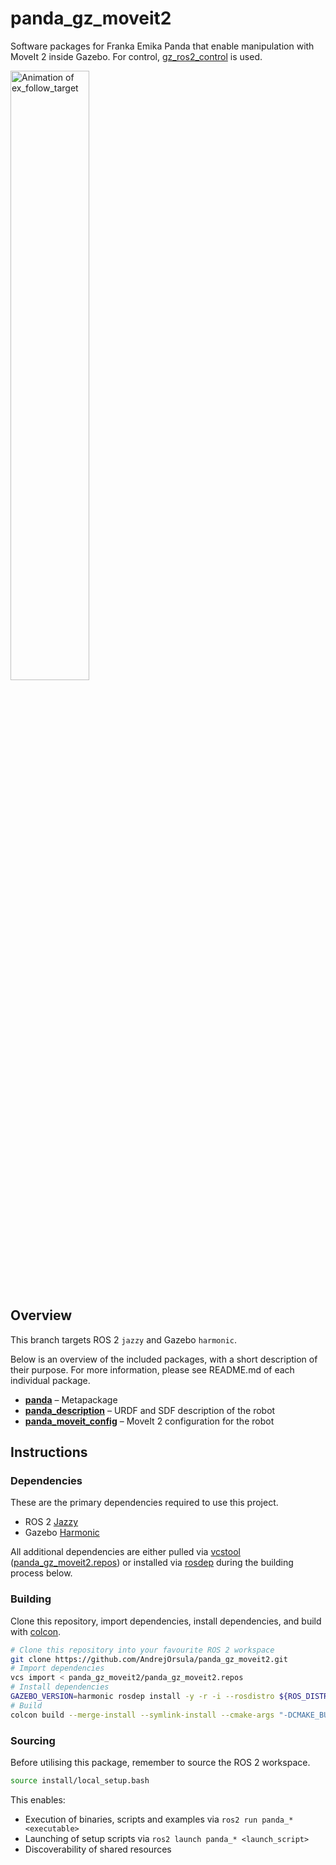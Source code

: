 # panda_gz_moveit2

Software packages for Franka Emika Panda that enable manipulation with MoveIt 2 inside Gazebo. For control, [gz_ros2_control](https://github.com/ros-controls/gz_ros2_control) is used.

<p align="left" float="middle">
  <img width="50.0%" src="https://user-images.githubusercontent.com/22929099/147374612-3d0209d3-574e-4a4f-8077-edbbcf8fc47d.gif" alt="Animation of ex_follow_target"/>
</p>

## Overview

This branch targets ROS 2 `jazzy` and Gazebo `harmonic`.

Below is an overview of the included packages, with a short description of their purpose. For more information, please see README.md of each individual package.

- [**panda**](./panda) – Metapackage
- [**panda_description**](./panda_description) – URDF and SDF description of the robot
- [**panda_moveit_config**](./panda_moveit_config) – MoveIt 2 configuration for the robot

## Instructions

### Dependencies

These are the primary dependencies required to use this project.

- ROS 2 [Jazzy](https://docs.ros.org/en/jazzy/Installation.html)
- Gazebo [Harmonic](https://gazebosim.org/docs/harmonic)

All additional dependencies are either pulled via [vcstool](https://wiki.ros.org/vcstool) ([panda_gz_moveit2.repos](./panda_gz_moveit2.repos)) or installed via [rosdep](https://wiki.ros.org/rosdep) during the building process below.

### Building

Clone this repository, import dependencies, install dependencies, and build with [colcon](https://colcon.readthedocs.io).

```bash
# Clone this repository into your favourite ROS 2 workspace
git clone https://github.com/AndrejOrsula/panda_gz_moveit2.git
# Import dependencies
vcs import < panda_gz_moveit2/panda_gz_moveit2.repos
# Install dependencies
GAZEBO_VERSION=harmonic rosdep install -y -r -i --rosdistro ${ROS_DISTRO} --from-paths .
# Build
colcon build --merge-install --symlink-install --cmake-args "-DCMAKE_BUILD_TYPE=Release"
```

### Sourcing

Before utilising this package, remember to source the ROS 2 workspace.

```bash
source install/local_setup.bash
```

This enables:

- Execution of binaries, scripts and examples via `ros2 run panda_* <executable>`
- Launching of setup scripts via `ros2 launch panda_* <launch_script>`
- Discoverability of shared resources
